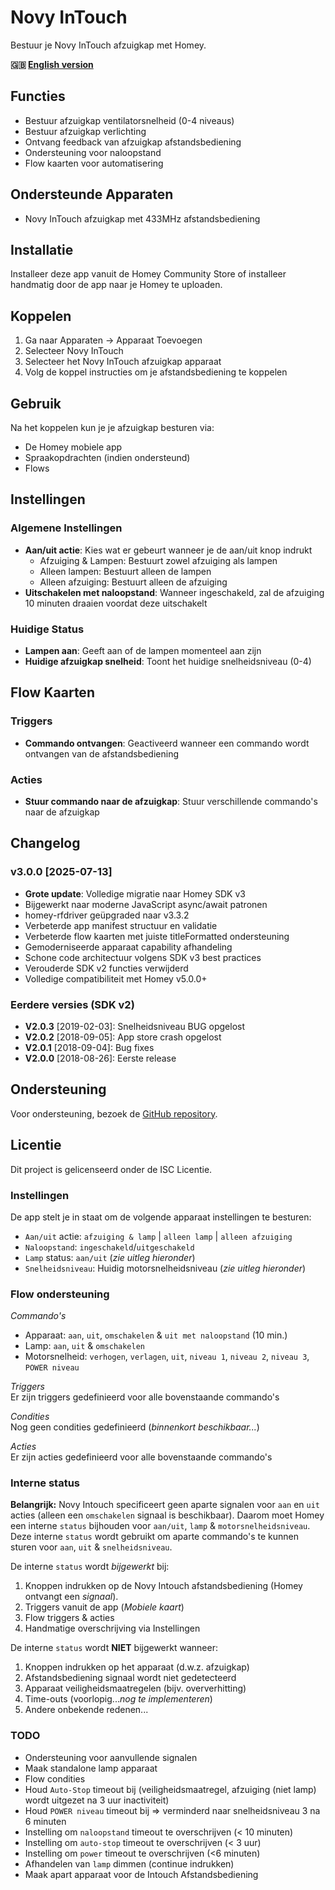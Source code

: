 # Novy InTouch

Bestuur je Novy InTouch afzuigkap met Homey.

**🇬🇧 [English version](README.md)**

## Functies

- Bestuur afzuigkap ventilatorsnelheid (0-4 niveaus)
- Bestuur afzuigkap verlichting
- Ontvang feedback van afzuigkap afstandsbediening
- Ondersteuning voor naloopstand
- Flow kaarten voor automatisering

## Ondersteunde Apparaten

- Novy InTouch afzuigkap met 433MHz afstandsbediening

## Installatie

Installeer deze app vanuit de Homey Community Store of installeer handmatig door de app naar je Homey te uploaden.

## Koppelen

1. Ga naar Apparaten → Apparaat Toevoegen
2. Selecteer Novy InTouch
3. Selecteer het Novy InTouch afzuigkap apparaat
4. Volg de koppel instructies om je afstandsbediening te koppelen

## Gebruik

Na het koppelen kun je je afzuigkap besturen via:

- De Homey mobiele app
- Spraakopdrachten (indien ondersteund)
- Flows

## Instellingen

### Algemene Instellingen

- **Aan/uit actie**: Kies wat er gebeurt wanneer je de aan/uit knop indrukt
  - Afzuiging & Lampen: Bestuurt zowel afzuiging als lampen
  - Alleen lampen: Bestuurt alleen de lampen
  - Alleen afzuiging: Bestuurt alleen de afzuiging
- **Uitschakelen met naloopstand**: Wanneer ingeschakeld, zal de afzuiging 10 minuten draaien voordat deze uitschakelt

### Huidige Status

- **Lampen aan**: Geeft aan of de lampen momenteel aan zijn
- **Huidige afzuigkap snelheid**: Toont het huidige snelheidsniveau (0-4)

## Flow Kaarten

### Triggers

- **Commando ontvangen**: Geactiveerd wanneer een commando wordt ontvangen van de afstandsbediening

### Acties

- **Stuur commando naar de afzuigkap**: Stuur verschillende commando's naar de afzuigkap

## Changelog

### v3.0.0 [2025-07-13]

- **Grote update**: Volledige migratie naar Homey SDK v3
- Bijgewerkt naar moderne JavaScript async/await patronen
- homey-rfdriver geüpgraded naar v3.3.2
- Verbeterde app manifest structuur en validatie
- Verbeterde flow kaarten met juiste titleFormatted ondersteuning
- Gemoderniseerde apparaat capability afhandeling
- Schone code architectuur volgens SDK v3 best practices
- Verouderde SDK v2 functies verwijderd
- Volledige compatibiliteit met Homey v5.0.0+

### Eerdere versies (SDK v2)

- **V2.0.3** [2019-02-03]: Snelheidsniveau BUG opgelost
- **V2.0.2** [2018-09-05]: App store crash opgelost
- **V2.0.1** [2018-09-04]: Bug fixes
- **V2.0.0** [2018-08-26]: Eerste release

## Ondersteuning

Voor ondersteuning, bezoek de [GitHub repository](https://github.com/TheLostHomeyAppRepositories/nl.novy.intouch).

## Licentie

Dit project is gelicenseerd onder de ISC Licentie.

### Instellingen

De app stelt je in staat om de volgende apparaat instellingen te besturen:

- `Aan/uit` actie: `afzuiging & lamp` | `alleen lamp` | `alleen afzuiging`
- `Naloopstand`: `ingeschakeld`/`uitgeschakeld`
- `Lamp` status: `aan/uit` (_zie uitleg hieronder_)
- `Snelheidsniveau`: Huidig motorsnelheidsniveau (_zie uitleg hieronder_)

### Flow ondersteuning

_Commando's_

- Apparaat: `aan`, `uit`, `omschakelen` & `uit met naloopstand` (10 min.)
- Lamp: `aan`, `uit` & `omschakelen`
- Motorsnelheid: `verhogen`, `verlagen`, `uit`, `niveau 1`, `niveau 2`, `niveau 3`, `POWER niveau`

_Triggers_  
Er zijn triggers gedefinieerd voor alle bovenstaande commando's

_Condities_  
Nog geen condities gedefinieerd (_binnenkort beschikbaar..._)

_Acties_  
Er zijn acties gedefinieerd voor alle bovenstaande commando's

### Interne status

**Belangrijk:** Novy Intouch specificeert geen aparte signalen voor `aan` en `uit` acties (alleen een `omschakelen` signaal is beschikbaar).
Daarom moet Homey een interne `status` bijhouden voor `aan/uit`, `lamp` & `motorsnelheidsniveau`. Deze interne `status` wordt gebruikt om aparte commando's te kunnen sturen voor `aan`, `uit` & `snelheidsniveau`.

De interne `status` wordt _bijgewerkt_ bij:

1. Knoppen indrukken op de Novy Intouch afstandsbediening (Homey ontvangt een _signaal_).
2. Triggers vanuit de app (_Mobiele kaart_)
3. Flow triggers & acties
4. Handmatige overschrijving via Instellingen

De interne `status` wordt **NIET** bijgewerkt wanneer:

1. Knoppen indrukken op het apparaat (d.w.z. afzuigkap)
2. Afstandsbediening signaal wordt niet gedetecteerd
3. Apparaat veiligheidsmaatregelen (bijv. oververhitting)
4. Time-outs (voorlopig..._nog te implementeren_)
5. Andere onbekende redenen...

### TODO

- Ondersteuning voor aanvullende signalen
- Maak standalone lamp apparaat
- Flow condities
- Houd `Auto-Stop` timeout bij (veiligheidsmaatregel, afzuiging (niet lamp) wordt uitgezet na 3 uur inactiviteit)
- Houd `POWER niveau` timeout bij => verminderd naar snelheidsniveau 3 na 6 minuten
- Instelling om `naloopstand` timeout te overschrijven (< 10 minuten)
- Instelling om `auto-stop` timeout te overschrijven (< 3 uur)
- Instelling om `power` timeout te overschrijven (<6 minuten)
- Afhandelen van `lamp` dimmen (continue indrukken)
- Maak apart apparaat voor de Intouch Afstandsbediening
